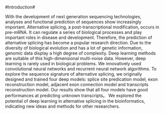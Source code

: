 #Introduction#

With the development of next generation sequencing technologies, analyses and functional prediction of sequences show increasingly important. Alternative splicing, a post-transcriptional modification, occurs in pre-mRNA. It can regulate a series of biological processes and play important roles in disease and development. Therefore, the prediction of alternative splicing has become a popular research direction. 
Due to the diversity of biological evolution and has a lot of genetic information, genomic data display a high degree of complexity. Deep learning methods are suitable of this high-dimensional multi-noise data. However, deep learning is rarely used in biological problems. 
We innovatively used convolutional neural networks and recurrent neural network algorithms. To explore the sequence signature of alternative splicing, we originally designed and trained four deep models: splice site predication model, exon reconstruction model, adjacent exon connection model and transcripts reconstruction model. 
Our results show that all four models have good performances at predicting unknown transcripts。 We explored the potential of deep learning in alternative splicing in the bioinformatics, indicating new ideas and methods for other researchers.
